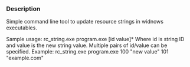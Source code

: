 ### Description
Simple command line tool to update resource strings in widnows executables.


Sample usage:
rc_string.exe program.exe [id value]*
  Where id is string ID and value is the new string value.
  Multiple pairs of id/value can be specified. Example:
  rc_string.exe program.exe 100 "new value" 101 "example.com"
